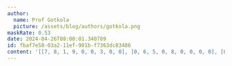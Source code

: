 ```yaml
---
author:
  name: Prof Gotkola
  picture: /assets/blog/authors/gotkola.png
maskRate: 0.53
date: 2024-04-26T08:00:01.340789
id: fbaf7e58-03a2-11ef-901b-f7363dc83486
content: '[[7, 8, 1, 9, 0, 0, 3, 0, 0], [0, 6, 5, 0, 8, 0, 0, 0, 0], [0, 9, 0, 5, 7, 2, 0, 0, 6], [9, 0, 0, 6, 4, 0, 7, 2, 1], [0, 0, 0, 7, 0, 8, 6, 0, 5], [0, 0, 0, 2, 1, 0, 0, 4, 0], [8, 0, 0, 0, 0, 0, 9, 7, 3], [3, 7, 6, 0, 0, 0, 0, 0, 0], [0, 1, 9, 4, 0, 0, 2, 6, 8]]'
---
```

